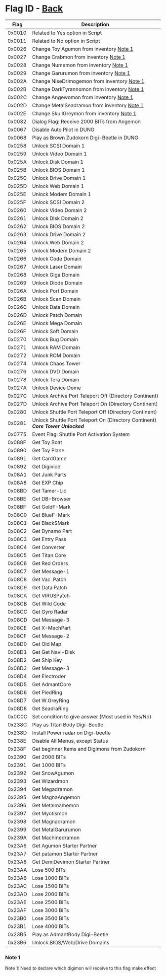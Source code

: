 # Flag ID - [Back](https://gledson999.github.io/opendw2/home.html)

| Flag       | Description      |
|------------|---------------|
|0x0010|Related to Yes option in Script|
|0x0011|Related to No option in Script|
|0x0026|Change Toy Agumon from inventory [Note 1](#note-1)|
|0x0027|Change Crabmon from inventory [Note 1](#note-1)|
|0x0028|Change Numemon from inventory [Note 1](#note-1)|
|0x0029|Change Garurumon from inventory [Note 1](#note-1)|
|0x002A|Change NiseDrimogemon from inventory [Note 1](#note-1)|
|0x002B|Change DarkTyrannomon from inventory [Note 1](#note-1)|
|0x002C|Change Angewomon from inventory [Note 1](#note-1)|
|0x002D|Change MetalSeadramon from inventory [Note 1](#note-1)|
|0x002E|Change SkullGreymon from inventory [Note 1](#note-1)|
|0x0032|Dialog Flag: Receive 2000 BITs from Angemon|
|0x0067|Disable Auto Pilot in DUNG|
|0x0068|Play as Brown Zudokorn Digi-Beetle in DUNG|
|0x0258|Unlock SCSI Domain 1|
|0x0259|Unlock Video Domain 1|
|0x025A|Unlock Disk Domain 1|
|0x025B|Unlock BIOS Domain 1|
|0x025C|Unlock Drive Domain 1|
|0x025D|Unlock Web Domain 1|
|0x025E|Unlock Modem Domain 1|
|0x025F|Unlock SCSI Domain 2|
|0x0260|Unlock Video Domain 2|
|0x0261|Unlock Disk Domain 2|
|0x0262|Unlock BIOS Domain 2|
|0x0263|Unlock Drive Domain 2|
|0x0264|Unlock Web Domain 2|
|0x0265|Unlock Modem Domain 2|
|0x0266|Unlock Code Domain|
|0x0267|Unlock Laser Domain|
|0x0268|Unlock Giga Domain|
|0x0269|Unlock Diode Domain|
|0x026A|Unlock Port Domain|
|0x026B|Unlock Scan Domain|
|0x026C|Unlock Data Domain|
|0x026D|Unlock Patch Domain|
|0x026E|Unlock Mega Domain|
|0x026F|Unlock Soft Domain|
|0x0270|Unlock Bug Domain|
|0x0271|Unlock RAM Domain|
|0x0272|Unlock ROM Domain|
|0x0274|Unlock Chaos Tower|
|0x0276|Unlock DVD Domain|
|0x0278|Unlock Tera Domain|
|0x027A|Unlock Device Dome|
|0x027C|Unlock Archive Port Teleport Off (Directory Continent)|
|0x027D|Unlock Archive Port Teleport On (Directory Continent)|
|0x0280|Unlock Shuttle Port Teleport Off (Directory Continent)|
|0x0281|Unlock Shuttle Port Teleport On (Directory Continent) **_Core Tower Unlocked_**|
|0x0775|Event Flag: Shuttle Port Activation System|
|0x088F|Get Toy Boat|
|0x0890|Get Toy Plane|
|0x0891|Get CardGame|
|0x0892|Get Digivice|
|0x08A1|Get Junk Parts|
|0x08A8|Get EXP Chip|
|0x08BD|Get Tamer-Lic|
|0x08BE|Get DB-Browser|
|0x08BF|Get GoldF-Mark|
|0x08C0|Get BlueF-Mark|
|0x08C1|Get BlackSMark|
|0x08C2|Get Dynamo Part|
|0x08C3|Get Entry Pass|
|0x08C4|Get Converter|
|0x08C5|Get Titan Core|
|0x08C6|Get Red Orders|
|0x08C7|Get Message-1|
|0x08C8|Get Vac. Patch|
|0x08C9|Get Data Patch|
|0x08CA|Get VIRUSPatch|
|0x08CB|Get Wild Code|
|0x08CC|Get Gyro Radar|
|0x08CD|Get Message-3|
|0x08CE|Get X-MechPart|
|0x08CF|Get Message-2|
|0x08D0|Get Old Map|
|0x08D1|Get Get Navi-Disk|
|0x08D2|Get Ship Key|
|0x08D3|Get Message-3|
|0x08D4|Get Electroder|
|0x08D5|Get AdmantCore|
|0x08D6|Get PiedRing|
|0x08D7|Get W.GreyRing|
|0x08D8|Get SeadraRing|
|0x0C0C|Set condition to give answer (Most used in Yes/No)|
|0x238C|Play as Titan Body Digi-Beetle|
|0x238D|Install Power radar on Digi-beetle|
|0x238E|Disable All Menus, except Status|
|0x238F|Get beginner Items and Digimons from Zudokorn| **_AKAGI/NAOMI/DINOGON/_**
|0x2390|Get 2000 BITs|
|0x2391|Get 1000 BITs|
|0x2392|Get SnowAgumon|
|0x2393|Get Wizardmon|
|0x2394|Get Megadramon|
|0x2395|Get MagnaAngemon|
|0x2396|Get Metalmamemon|
|0x2397|Get Myotismon|
|0x2398|Get Magnadramon|
|0x2399|Get MetalGarurumon|
|0x239A|Get Machinedramon|
|0x23A6|Get Agumon Starter Partner|
|0x23A7|Get patamon Starter Partner|
|0x23A8|Get DemiDevimon Starter Partner|
|0x23AA|Lose 500 BITs|
|0x23AB|Lose 1000 BITs|
|0x23AC|Lose 1500 BITs|
|0x23AD|Lose 2000 BITs|
|0x23AE|Lose 2500 BITs|
|0x23AF|Lose 3000 BITs|
|0x23B0|Lose 3500 BITs|
|0x23B1|Lose 4000 BITs|
|0x23B5|Play as AdmantBody Digi-Beetle|
|0x23B6|Unlock BIOS/Web/Drive Domains|

### Note 1
Note 1: Need to declare which digimon will receive to this flag make effect
